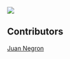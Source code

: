 ![](https://res.cloudinary.com/dlacw28m9/image/upload/v1583255567/hermetrics.js_wmbdhh.png)


## Contributors
 [Juan Negron](https://github.com/juan-negron)